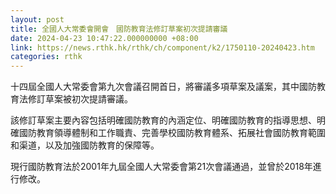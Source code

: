 ```yaml
---
layout: post
title: 全國人大常委會開會　國防教育法修訂草案初次提請審議
date: 2024-04-23 10:47:22.000000000 +08:00
link: https://news.rthk.hk/rthk/ch/component/k2/1750110-20240423.htm
categories: rthk
---
```


十四屆全國人大常委會第九次會議召開首日，將審議多項草案及議案，其中國防教育法修訂草案被初次提請審議。

該修訂草案主要內容包括明確國防教育的內涵定位、明確國防教育的指導思想、明確國防教育領導體制和工作職責、完善學校國防教育體系、拓展社會國防教育範圍和渠道，以及加強國防教育的保障等。

現行國防教育法於2001年九屆全國人大常委會第21次會議通過，並曾於2018年進行修改。
